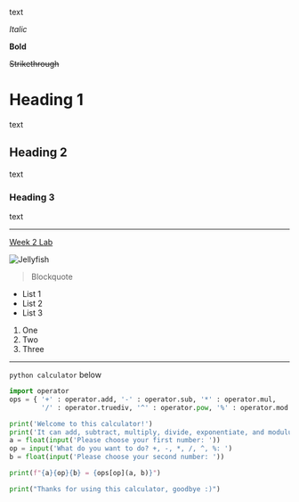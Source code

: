 text

*Italic*

**Bold**

~~Strikethrough~~

# Heading 1

text

## Heading 2

text

### Heading 3

text

---

[Week 2 Lab](https://ucsd-cse15l-w22.github.io/week/week2/)

![Jellyfish](https://upload.wikimedia.org/wikipedia/commons/thumb/4/44/Jelly_cc11.jpg/640px-Jelly_cc11.jpg)

> Blockquote

* List 1
* List 2
* List 3

1. One
2. Two
3. Three

---

`python calculator` below

```py
import operator
ops = { '+' : operator.add, '-' : operator.sub, '*' : operator.mul,
        '/' : operator.truediv, '^' : operator.pow, '%' : operator.mod }

print('Welcome to this calculator!')
print('It can add, subtract, multiply, divide, exponentiate, and modulus 64 bit floats')
a = float(input('Please choose your first number: '))
op = input('What do you want to do? +, -, *, /, ^, %: ')
b = float(input('Please choose your second number: '))

print(f"{a}{op}{b} = {ops[op](a, b)}")

print("Thanks for using this calculator, goodbye :)")
```
